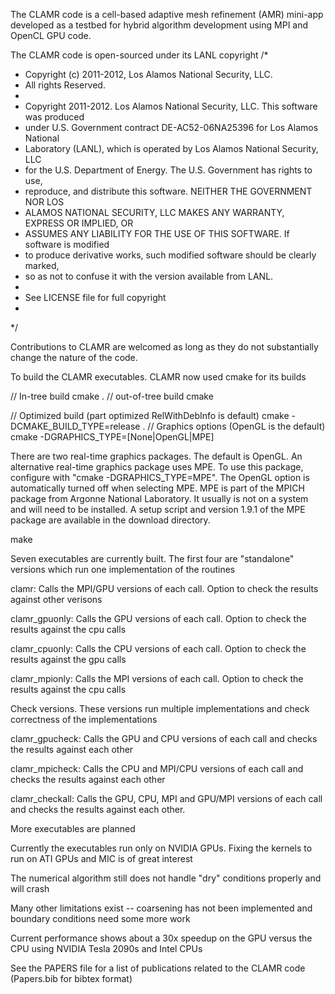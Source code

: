 The CLAMR code is a cell-based adaptive mesh refinement (AMR) mini-app developed
as a testbed for hybrid algorithm development using MPI and OpenCL GPU code. 

The CLAMR code is open-sourced under its LANL copyright
/*
 *  Copyright (c) 2011-2012, Los Alamos National Security, LLC.
 *  All rights Reserved.
 *
 *  Copyright 2011-2012. Los Alamos National Security, LLC. This software was produced 
 *  under U.S. Government contract DE-AC52-06NA25396 for Los Alamos National 
 *  Laboratory (LANL), which is operated by Los Alamos National Security, LLC 
 *  for the U.S. Department of Energy. The U.S. Government has rights to use, 
 *  reproduce, and distribute this software.  NEITHER THE GOVERNMENT NOR LOS 
 *  ALAMOS NATIONAL SECURITY, LLC MAKES ANY WARRANTY, EXPRESS OR IMPLIED, OR 
 *  ASSUMES ANY LIABILITY FOR THE USE OF THIS SOFTWARE.  If software is modified
 *  to produce derivative works, such modified software should be clearly marked,
 *  so as not to confuse it with the version available from LANL.
 *
 *  See LICENSE file for full copyright 
 *  
 */

Contributions to CLAMR are welcomed as long as they do not substantially change
the nature of the code.

To build the CLAMR executables. CLAMR now used cmake for its builds

// In-tree build
cmake . 
// out-of-tree build
cmake <path-to-source>

// Optimized build (part optimized RelWithDebInfo is default)
cmake -DCMAKE_BUILD_TYPE=release .
// Graphics options (OpenGL is the default)
cmake -DGRAPHICS_TYPE=[None|OpenGL|MPE] <path-to-source>

There are two real-time graphics packages. The default is OpenGL. An alternative
real-time graphics package uses MPE. To use this package, configure with 
"cmake -DGRAPHICS_TYPE=MPE". The OpenGL option is automatically turned off when
selecting MPE. MPE is part of the MPICH package from Argonne National Laboratory.
It usually is not on a system and will need to be installed. A setup script and
version 1.9.1 of the MPE package are available in the download directory.

make

Seven executables are currently built. The first four are "standalone" versions which
run one implementation of the routines

clamr: Calls the MPI/GPU versions of each call. Option to check the results against
other verisons

clamr_gpuonly: Calls the GPU versions of each call. Option to check the results
against the cpu calls

clamr_cpuonly: Calls the CPU versions of each call. Option to check the results
against the gpu calls

clamr_mpionly: Calls the MPI versions of each call. Option to check the results
against the cpu calls

Check versions. These versions run multiple implementations and check correctness of
the implementations

clamr_gpucheck: Calls the GPU and CPU versions of each call and checks the results
against each other

clamr_mpicheck: Calls the CPU and MPI/CPU versions of each call and checks the results
against each other

clamr_checkall: Calls the GPU, CPU, MPI and GPU/MPI versions of each call and checks
the results against each other.

More executables are planned

Currently the executables run only on NVIDIA GPUs. Fixing the kernels to run on
ATI GPUs and MIC is of great interest

The numerical algorithm still does not handle "dry" conditions properly and will
crash

Many other limitations exist -- coarsening has not been implemented and boundary
conditions need some more work

Current performance shows about a 30x speedup on the GPU versus the CPU using NVIDIA
Tesla 2090s and Intel CPUs

See the PAPERS file for a list of publications related to the CLAMR code (Papers.bib for 
bibtex format)
